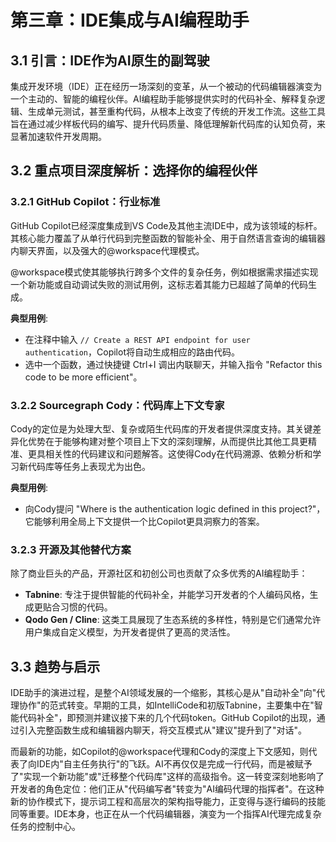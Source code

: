 # 第三章：IDE集成与AI编程助手

## 3.1 引言：IDE作为AI原生的副驾驶

集成开发环境（IDE）正在经历一场深刻的变革，从一个被动的代码编辑器演变为一个主动的、智能的编程伙伴。AI编程助手能够提供实时的代码补全、解释复杂逻辑、生成单元测试，甚至重构代码，从根本上改变了传统的开发工作流。这些工具旨在通过减少样板代码的编写、提升代码质量、降低理解新代码库的认知负荷，来显著加速软件开发周期。

## 3.2 重点项目深度解析：选择你的编程伙伴

### 3.2.1 GitHub Copilot：行业标准

GitHub Copilot已经深度集成到VS Code及其他主流IDE中，成为该领域的标杆。其核心能力覆盖了从单行代码到完整函数的智能补全、用于自然语言查询的编辑器内聊天界面，以及强大的@workspace代理模式。

@workspace模式使其能够执行跨多个文件的复杂任务，例如根据需求描述实现一个新功能或自动调试失败的测试用例，这标志着其能力已超越了简单的代码生成。

**典型用例**:

* 在注释中输入 `// Create a REST API endpoint for user authentication`，Copilot将自动生成相应的路由代码。  
* 选中一个函数，通过快捷键 Ctrl+I 调出内联聊天，并输入指令 "Refactor this code to be more efficient"。

### 3.2.2 Sourcegraph Cody：代码库上下文专家

Cody的定位是为处理大型、复杂或陌生代码库的开发者提供深度支持。其关键差异化优势在于能够构建对整个项目上下文的深刻理解，从而提供比其他工具更精准、更具相关性的代码建议和问题解答。这使得Cody在代码溯源、依赖分析和学习新代码库等任务上表现尤为出色。

**典型用例**:

* 向Cody提问 "Where is the authentication logic defined in this project?"，它能够利用全局上下文提供一个比Copilot更具洞察力的答案。

### 3.2.3 开源及其他替代方案

除了商业巨头的产品，开源社区和初创公司也贡献了众多优秀的AI编程助手：

* **Tabnine**: 专注于提供智能的代码补全，并能学习开发者的个人编码风格，生成更贴合习惯的代码。  
* **Qodo Gen / Cline**: 这类工具展现了生态系统的多样性，特别是它们通常允许用户集成自定义模型，为开发者提供了更高的灵活性。

## 3.3 趋势与启示

IDE助手的演进过程，是整个AI领域发展的一个缩影，其核心是从"自动补全"向"代理协作"的范式转变。早期的工具，如IntelliCode和初版Tabnine，主要集中在"智能代码补全"，即预测并建议接下来的几个代码token。GitHub Copilot的出现，通过引入完整函数生成和编辑器内聊天，将交互模式从"建议"提升到了"对话"。

而最新的功能，如Copilot的@workspace代理和Cody的深度上下文感知，则代表了向IDE内"自主任务执行"的飞跃。AI不再仅仅是完成一行代码，而是被赋予了"实现一个新功能"或"迁移整个代码库"这样的高级指令。这一转变深刻地影响了开发者的角色定位：他们正从"代码编写者"转变为"AI编码代理的指挥者"。在这种新的协作模式下，提示词工程和高层次的架构指导能力，正变得与逐行编码的技能同等重要。IDE本身，也正在从一个代码编辑器，演变为一个指挥AI代理完成复杂任务的控制中心。